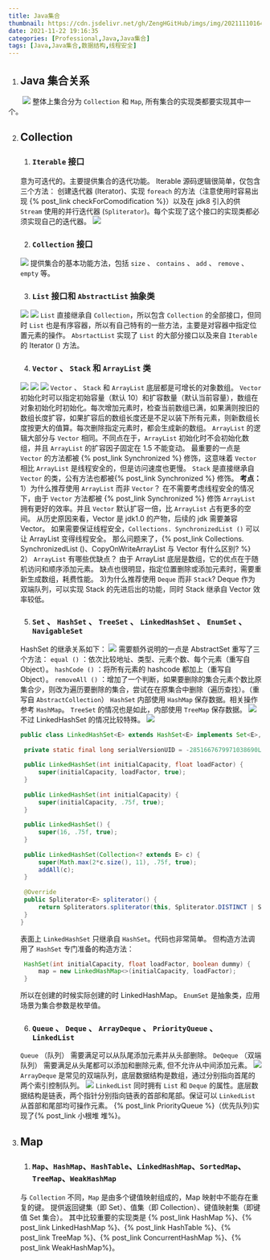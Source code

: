 ```yaml
---
title: Java集合
thumbnail: https://cdn.jsdelivr.net/gh/ZengHGitHub/imgs/img/202111101642332.png
date: 2021-11-22 19:16:35
categories: [Professional,Java,Java集合]
tags: [Java,Java集合,数据结构,线程安全]
---
```


1. ## **Java 集合关系**

　　![](https://cdn.jsdelivr.net/gh/ZengHGitHub/imgs/img/202111101642332.png)
整体上集合分为 `Collection` 和 `Map`, 所有集合的实现类都要实现其中一个。

<!-- more -->

2. ## Collection

   1. ### `Iterable` 接口

   意为可迭代的。主要提供集合的迭代功能。
   Iterable 源码逻辑很简单，仅包含三个方法：
   创建迭代器 (Iterator)、实现 `foreach` 的方法（注意使用时容易出现 {% post_link checkForComodification %}）以及在 jdk8 引入的供 `Stream` 使用的并行迭代器 (`Spliterator`)。每个实现了这个接口的实现类都必须实现自己的迭代器。
   ![](https://cdn.jsdelivr.net/gh/ZengHGitHub/imgs/img/202111101704427.png)

   2. ### `Collection` 接口

   ![](https://cdn.jsdelivr.net/gh/ZengHGitHub/imgs/img/202111101815140.png)
   提供集合的基本功能方法，包括 `size` 、 `contains` 、 `add` 、 `remove` 、 `empty` 等。

   3. ### `List` 接口和 `AbstractList` 抽象类

   ![](https://cdn.jsdelivr.net/gh/ZengHGitHub/imgs/img/202111101820693.png)   ![](https://cdn.jsdelivr.net/gh/ZengHGitHub/imgs/img/202111101821048.png)
   `List` 直接继承自 `Collection`，所以包含 `Collection` 的全部接口，但同时 `List` 也是有序容器，所以有自己特有的一些方法，主要是对容器中指定位置元素的操作。
   `AbsrtactList` 实现了 `List` 的大部分接口以及来自 `Iterable` 的 Iterator () 方法。

   4. ### `Vector` 、 `Stack` 和 `ArrayList` 类

   ![](https://cdn.jsdelivr.net/gh/ZengHGitHub/imgs/img/202111101829343.png)
   ![](https://cdn.jsdelivr.net/gh/ZengHGitHub/imgs/img/202111101846281.png)
   ![](https://cdn.jsdelivr.net/gh/ZengHGitHub/imgs/img/202111101847412.png)
   `Vector` 、 `Stack` 和 `ArrayList` 底层都是可增长的对象数组。
   `Vector` 初始化时可以指定初始容量（默认 10）和扩容数量（默认当前容量），数组在对象初始化时初始化。每次增加元素时，检查当前数组已满，如果满则按旧的数组长度扩容，如果扩容后的数组长度还是不足以装下所有元素，则新数组长度按更大的值算。每次删除指定元素时，都会生成新的数组。
   `ArrayList` 的逻辑大部分与 `Vector` 相同。不同点在于，`ArrayList` 初始化时不会初始化数组，并且 `ArrayList` 的扩容因子固定在 1.5 不能变动。
   最重要的一点是 `Vector` 的方法都被  {% post_link Synchronized %} 修饰，这意味着 `Vector` 相比 `ArrayList` 是线程安全的，但是访问速度也更慢。    `Stack` 是直接继承自 `Vector` 的类，公有方法也都被{% post_link Synchronized %} 修饰。
   **考点：**
   1）为什么推荐使用 `ArrayList` 而非 `Vector`？
   在不需要考虑线程安全的情况下，由于 `Vector` 方法都被 {% post_link Synchronized %} 修饰 `ArrayList` 拥有更好的效率。并且 `Vector` 默认扩容一倍，比 `ArrayList` 占有更多的空间。
   从历史原因来看，Vector 是 jdk1.0 的产物，后续的 jdk 需要兼容 Vector。
   如果需要保证线程安全，`Collections. SynchronizedList ()` 可以让 ArrayList 变得线程安全。
   那么问题来了，{% post_link Collections. SynchronizedList ()、CopyOnWriteArrayList 与 Vector 有什么区别?  %}
   2） `ArrayList` 有哪些优缺点？
    由于 ArrayList 底层是数组，它的优点在于随机访问和顺序添加元素。
    缺点也很明显，指定位置删除或添加元素时，需要重新生成数组，耗费性能。
   3)为什么推荐使用 `Deque` 而非 `Stack`?
    Deque 作为双端队列，可以实现 Stack 的先进后出的功能，同时 Stack 继承自 Vector 效率较低。

   5. ### `Set` 、 `HashSet` 、 `TreeSet` 、 `LinkedHashSet` 、 `EnumSet` 、 `NavigableSet`

   HashSet 的继承关系如下：
   ![](https://cdn.jsdelivr.net/gh/ZengHGitHub/imgs/img/202111120056130.png)
   需要额外说明的一点是 AbstractSet 重写了三个方法：
   `equal ()` ：依次比较地址、类型、元素个数、每个元素（重写自 Object）。
   `hashCode ()` ：将所有元素的 hashcode 都加上（重写自 Object）。
   `removeAll ()` ：增加了一个判断，如果要删除的集合元素个数比原集合少，则改为遍历要删除的集合，尝试在在原集合中删除（遍历查找）。（重写自 `AbstractCollection`）
   `HashSet` 内部使用 `HashMap` 保存数据。相关操作参考 `HashMap`。
   `TreeSet` 的情况也是如此，内部使用 `TreeMap` 保存数据。
   ![](https://cdn.jsdelivr.net/gh/ZengHGitHub/imgs/img/202111120324902.png)
   不过 LinkedHashSet 的情况比较特殊。
   ![](https://cdn.jsdelivr.net/gh/ZengHGitHub/imgs/img/202111120147008.png)

   ```Java
   public class LinkedHashSet<E> extends HashSet<E> implements Set<E>, Cloneable, java.io.Serializable {  
     
    private static final long serialVersionUID = -2851667679971038690L;  
     
    public LinkedHashSet(int initialCapacity, float loadFactor) {  
    	super(initialCapacity, loadFactor, true);  
    }  
     
    public LinkedHashSet(int initialCapacity) {  
    	super(initialCapacity, .75f, true);  
    }  
     
    public LinkedHashSet() {  
    	super(16, .75f, true);  
    }  
    
    public LinkedHashSet(Collection<? extends E> c) {  
    	super(Math.max(2*c.size(), 11), .75f, true);  
    	addAll(c);  
    }  
     
    @Override  
    public Spliterator<E> spliterator() {  
    	return Spliterators.spliterator(this, Spliterator.DISTINCT | Spliterator.ORDERED);  
    }  
   }
   ```

   表面上 `LinkedHashSet` 只继承自 `HashSet`。代码也非常简单。
   但构造方法调用了 `HashSet` 专门准备的构造方法：

   ```Java
    HashSet(int initialCapacity, float loadFactor, boolean dummy) { 
    	map = new LinkedHashMap<>(initialCapacity, loadFactor);  
    }
   ```

   所以在创建的时候实际创建的时 LinkedHashMap。
   `EnumSet` 是抽象类，应用场景为集合参数是枚举值。

   6. ### `Queue` 、 `Deque` 、 `ArrayDeque` 、 `PriorityQueue` 、 `LinkedList`

   `Queue` （队列） 需要满足可以从队尾添加元素并从头部删除。
   `DeQeque` （双端队列） 需要满足从头尾都可以添加和删除元素, 但不允许从中间添加元素。
   ![](https://cdn.jsdelivr.net/gh/ZengHGitHub/imgs/img/202111120214663.png)
   `ArrayDeque` 是常见的双端队列，底层数据结构是数组，通过分别指向首尾的两个索引控制队列。
   ![](https://cdn.jsdelivr.net/gh/ZengHGitHub/imgs/img/202111120312032.png)
   `LinkedList` 同时拥有 `List` 和 `Deque` 的属性。底层数据结构是链表，两个指针分别指向链表的首部和尾部。保证可以 `LinkedList` 从首部和尾部均可操作元素。
   {% post_link PriorityQueue %}（优先队列)实现了{% post_link 小根堆 堆%}。

3. ## Map

   1. ### `Map`、`HashMap`、`HashTable`、`LinkedHashMap`、`SortedMap`、`TreeMap`、`WeakHashMap`

   与 `Collection` 不同，`Map` 是由多个键值映射组成的，Map 映射中不能存在重复的键。
   提供返回键集（即 Set）、值集（即 Collection）、键值映射集（即键值 Set 集合）。
   其中比较重要的实现类是 {% post_link HashMap %}、{% post_link LinkedHashMap %}、{% post_link HashTable %}、{% post_link TreeMap %}、{% post_link ConcurrentHashMap %}、{% post_link WeakHashMap%}。

